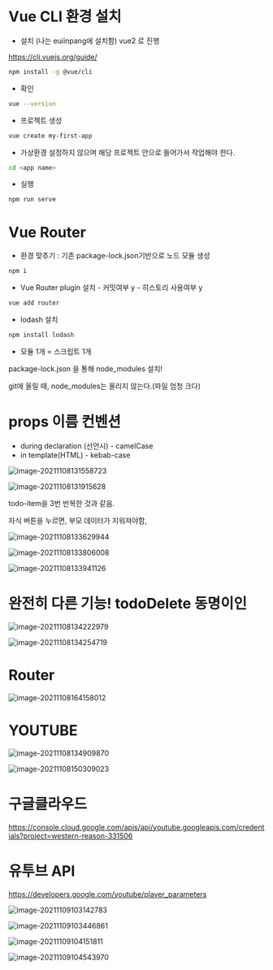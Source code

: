 

# Vue CLI 환경 설치

- 설치 (나는 euiinpang에 설치함) vue2 로 진행

https://cli.vuejs.org/guide/

```bash
npm install -g @vue/cli
```

- 확인

```bash
vue --version
```

- 프로젝트 생성

```bash
vue create my-first-app
```

- 가상환경 설정하지 않으며 해당 프로젝트 안으로 들어가서 작업해야 한다.

```bash
cd <app name>
```

- 실행

```bash
npm run serve
```

# Vue Router

- 환경 맞추기 : 기존 package-lock.json기반으로 노드 모듈 생성

```bash
npm i
```

- Vue Router plugin 설치 - 커밋여부 y - 히스토리 사용여부 y

```bash
vue add router
```

- lodash 설치

```bash
npm install lodash
```



- 모듈 1개 = 스크립트 1개



package-lock.json 을 통해 node_modules 설치!

git에 올릴 때, node_modules는 올리지 않는다.(파일 엄청 크다)

# props 이름 컨벤션

- during declaration (선언시) - camelCase
- in template(HTML) - kebab-case



![image-20211108131558723](/Users/euijinpang/TIL/vue_cli.assets/image-20211108131558723.png)

![image-20211108131915628](/Users/euijinpang/TIL/vue_cli.assets/image-20211108131915628.png)

todo-item을 3번 반복한 것과 같음.

자식 버튼을 누르면, 부모 데이터가 지워져야함,

![image-20211108133629944](/Users/euijinpang/TIL/vue_cli.assets/image-20211108133629944.png)

![image-20211108133806008](/Users/euijinpang/TIL/vue_cli.assets/image-20211108133806008.png)

![image-20211108133941126](/Users/euijinpang/TIL/vue_cli.assets/image-20211108133941126.png)

# 완전히 다른 기능! todoDelete 동명이인

![image-20211108134222979](/Users/euijinpang/TIL/vue_cli.assets/image-20211108134222979.png)

![image-20211108134254719](/Users/euijinpang/TIL/vue_cli.assets/image-20211108134254719.png)



# Router

![image-20211108164158012](/Users/euijinpang/TIL/vue_cli.assets/image-20211108164158012.png)



# YOUTUBE

![image-20211108134909870](/Users/euijinpang/TIL/vue_cli.assets/image-20211108134909870.png)

![image-20211108150309023](/Users/euijinpang/TIL/vue_cli.assets/image-20211108150309023.png)

# 구글클라우드

https://console.cloud.google.com/apis/api/youtube.googleapis.com/credentials?project=western-reason-331506

# 유투브 API

https://developers.google.com/youtube/player_parameters

![image-20211109103142783](/Users/euijinpang/TIL/vue_cli.assets/image-20211109103142783.png)

![image-20211109103446861](/Users/euijinpang/TIL/vue_cli.assets/image-20211109103446861.png)

![image-20211109104151811](/Users/euijinpang/TIL/vue_cli.assets/image-20211109104151811.png)

![image-20211109104543970](/Users/euijinpang/TIL/vue_cli.assets/image-20211109104543970.png)